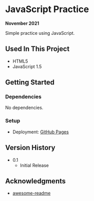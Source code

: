 # JavaScript Practice

**November 2021**

Simple practice using JavaScript.

## Used In This Project

- HTML5
- JavaScript 1.5

## Getting Started

### Dependencies

No dependencies.

### Setup

* Deployment: [GitHub Pages](https://a-bikombe.github.io/javascript-practice/)

## Version History

* 0.1
    * Initial Release

## Acknowledgments

* [awesome-readme](https://github.com/matiassingers/awesome-readme)
